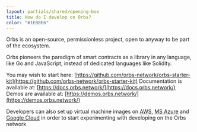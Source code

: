 ```yaml
---
layout: partials/shared/opening-box
title: How do I develop on Orbs?
color: "#1EB8E6"
---
```


Orbs is an open-source, permissionless project, open to anyway to be part of the ecosystem.

Orbs pioneers the paradigm of smart contracts as a library in any language, like Go and JavaScript, instead of dedicated languages like Solidity.

You may wish to start here:
[https://github.com/orbs-network/orbs-starter-kit](https://github.com/orbs-network/orbs-starter-kit)
Documentation is available at:
[https://docs.orbs.network/](https://docs.orbs.network/)
Demos are available at:
[https://demos.orbs.network/](https://demos.orbs.network/)

Developers can also set up virtual machine images on [AWS](orbs-live-on-amazon-ami-published-by-aws-marketplace), [MS Azure](orbs-is-live-on-microsoft-azure) and [Google Cloud](orbs-is-live-on-google-cloud) in order to start experimenting with developing on the Orbs network
